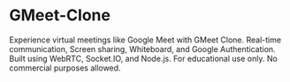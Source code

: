 # GMeet-Clone
Experience virtual meetings like Google Meet with GMeet Clone. Real-time communication, Screen sharing, Whiteboard, and Google Authentication. Built using WebRTC, Socket.IO, and Node.js. For educational use only. No commercial purposes allowed.
